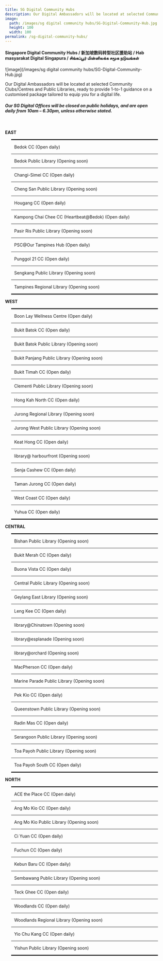 ```yaml
---
title: SG Digital Community Hubs
description: Our Digital Ambassadors will be located at selected Community Clubs/Centres and Public Libraries, ready to provide 1-to-1 guidance on a customised package tailored to equip you for a digital life.
image:
  path: /images/sg digital community hubs/SG-Digital-Community-Hub.jpg
  height: 100
  width: 100
permalink: /sg-digital-community-hubs/
---
```


#### Singapore Digital Community Hubs / 新加坡数码转型社区援助站 / Hab masyarakat Digital Singapura / சிங்கப்பூர் மின்னிலக்க சமூக நடுவங்கள்

![image](/images/sg digital community hubs/SG-Digital-Community-Hub.jpg)

Our Digital Ambassadors will be located at selected Community Clubs/Centres and Public Libraries, ready to provide 1-to-1 guidance on a customised package tailored to equip you for a digital life.
<br>
##### Our SG Digital Offices will be **closed on public holidays, and are open daily from 10am – 6.30pm**, unless otherwise stated. 

<br>
<div>
   <div class="row">
    <div class="col-sm-6">
    <p><strong>EAST</strong></p>
    <div style="padding-left: 20px;">
    <hr style="border: 1px solid;" />
    <p style="margin-left: 10px;">Bedok CC (Open daily)</p>
    <hr />
    <p style="margin-left: 10px;">Bedok Public Library (Opening soon)</p>
    <hr />
    <p style="margin-left: 10px;">Changi-Simei CC (Open daily)</p>
    <hr />
    <p style="margin-left: 10px;">Cheng San Public Library (Opening soon)</p>
    <hr />
    <p style="margin-left: 10px;">Hougang CC (Open daily)</p>
    <hr />
    <p style="margin-left: 10px;">Kampong Chai Chee CC (Heartbeat@Bedok) (Open daily)</p>
    <hr />
    <p style="margin-left: 10px;">Pasir Ris Public Library (Opening soon)</p>
    <hr />
    <p style="margin-left: 10px;">PSC@Our Tampines Hub (Open daily)</p>
    <hr />
    <p style="margin-left: 10px;">Punggol 21 CC (Open daily)</p>
    <hr />
    <p style="margin-left: 10px;">Sengkang Public Library (Opening soon)</p>
    <hr />
    <p style="margin-left: 10px;">Tampines Regional Library (Opening soon)</p>
    <hr style="border: 1px solid;" />
    </div>
    <p><strong>WEST</strong></p>
    <div style="padding-left: 20px;">
    <hr style="border: 1px solid;" />
    <p style="margin-left: 10px;">Boon Lay Wellness Centre (Open daily)</p>
    <hr />
    <p style="margin-left: 10px;">Bukit Batok CC (Open daily)</p>
    <hr />
    <p style="margin-left: 10px;">Bukit Batok Public Library (Opening soon)</p>
    <hr />
    <p style="margin-left: 10px;">Bukit Panjang Public Library (Opening soon)</p>
    <hr />
    <p style="margin-left: 10px;">Bukit Timah CC (Open daily)</p>
    <hr />
    <p style="margin-left: 10px;">Clementi Public Library (Opening soon)</p>
    <hr />
    <p style="margin-left: 10px;">Hong Kah North CC (Open daily)</p>
    <hr />
    <p style="margin-left: 10px;">Jurong Regional Library (Opening soon)</p>
    <hr />
    <p style="margin-left: 10px;">Jurong West Public Library (Opening soon)</p>
    <hr />
    <p style="margin-left: 10px;">Keat Hong CC (Open daily)</p>
    <hr />
    <p style="margin-left: 10px;">library@ harbourfront (Opening soon)</p>
    <hr />
    <p style="margin-left: 10px;">Senja Cashew CC (Open daily)</p>
    <hr />
    <p style="margin-left: 10px;">Taman Jurong CC (Open daily)</p>
    <hr />
    <p style="margin-left: 10px;">West Coast CC (Open daily)</p>
    <hr />
    <p style="margin-left: 10px;">Yuhua CC (Open daily)</p>
    <hr style="border: 1px solid;" />
    </div>
    </div>
    <div class="col-sm-6">
    <p><strong>CENTRAL</strong></p>
    <div style="padding-left: 20px;">
    <hr style="border: 1px solid;" />
    <p style="margin-left: 10px;">Bishan Public Library (Opening soon)</p>
    <hr />
    <p style="margin-left: 10px;">Bukit Merah CC (Open daily)</p>
    <hr />
    <p style="margin-left: 10px;">Buona Vista CC (Open daily)</p>
    <hr />
    <p style="margin-left: 10px;">Central Public Library (Opening soon)</p>
    <hr />
    <p style="margin-left: 10px;">Geylang East Library (Opening soon)</p>
    <hr />
    <p style="margin-left: 10px;">Leng Kee CC (Open daily)</p>
    <hr />
    <p style="margin-left: 10px;">library@Chinatown (Opening soon)</p>
    <hr />
    <p style="margin-left: 10px;">library@esplanade (Opening soon)</p>
    <hr />
    <p style="margin-left: 10px;">library@orchard (Opening soon)</p>
    <hr />
    <p style="margin-left: 10px;">MacPherson CC (Open daily)</p>
    <hr />
    <p style="margin-left: 10px;">Marine Parade Public Library (Opening soon)</p>
    <hr />
    <p style="margin-left: 10px;">Pek Kio CC (Open daily)</p>
    <hr />
    <p style="margin-left: 10px;">Queenstown Public Library (Opening soon)</p>
    <hr />
    <p style="margin-left: 10px;">Radin Mas CC (Open daily)</p>
    <hr />
    <p style="margin-left: 10px;">Serangoon Public Library (Opening soon)</p>
    <hr />
    <p style="margin-left: 10px;">Toa Payoh Public Library (Opening soon)</p>
    <hr />
    <p style="margin-left: 10px;">Toa Payoh South CC (Open daily)</p>
    <hr style="border: 1px solid;" />
    </div>
    <p><strong>NORTH</strong></p>
    <div style="padding-left: 20px;">
    <hr style="border: 1px solid;" />
    <p style="margin-left: 10px;">ACE the Place CC (Open daily)</p>
    <hr />
    <p style="margin-left: 10px;">Ang Mo Kio CC (Open daily)</p>
    <hr />
    <p style="margin-left: 10px;">Ang Mo Kio Public Library (Opening soon)</p>
    <hr />
    <p style="margin-left: 10px;">Ci Yuan CC (Open daily)</p>
    <hr />
    <p style="margin-left: 10px;">Fuchun CC (Open daily)</p>
    <hr />
    <p style="margin-left: 10px;">Kebun Baru CC (Open daily)</p>
    <hr />
    <p style="margin-left: 10px;">Sembawang Public Library (Opening soon)</p>
    <hr />
    <p style="margin-left: 10px;">Teck Ghee CC (Open daily)</p>
    <hr />
    <p style="margin-left: 10px;">Woodlands CC (Open daily)</p>
    <hr />
    <p style="margin-left: 10px;">Woodlands Regional Library (Opening soon)</p>
    <hr />
    <p style="margin-left: 10px;">Yio Chu Kang CC (Open daily)</p>
    <hr />
    <p style="margin-left: 10px;">Yishun Public Library (Opening soon)</p>
    <hr style="border: 1px solid;" />
    </div>
    </div>
    </div>
